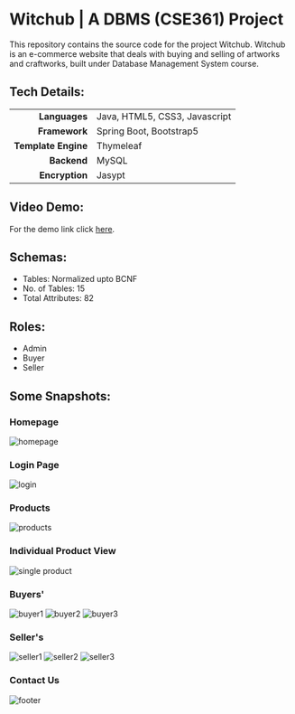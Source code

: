 # Witchub | A DBMS (CSE361) Project

This repository contains the source code for the project Witchub. Witchub is an e-commerce website that deals with buying and selling of artworks and craftworks, built under Database Management System course.

## Tech Details:

|||
| --: | -- |
| **Languages** | Java, HTML5, CSS3, Javascript |
| **Framework** | Spring Boot, Bootstrap5 |
| **Template Engine** | Thymeleaf |
| **Backend** | MySQL |
| **Encryption** | Jasypt |

## Video Demo:
For the demo link click [here](https://drive.google.com/file/d/1I2cWdr9AZu_RsGuS8x9NGe45jJxr6Rdg/view?usp=sharing).

## Schemas:
- Tables: Normalized upto BCNF
- No. of Tables: 15
- Total Attributes: 82

## Roles:
- Admin
- Buyer
- Seller

## Some Snapshots:

### Homepage
![homepage](src/main/resources/static/assets/readme/1.png)

### Login Page
![login](src/main/resources/static/assets/readme/2.png)

### Products
![products](src/main/resources/static/assets/readme/3.png)

### Individual Product View
![single product](src/main/resources/static/assets/readme/4.png)

### Buyers'
![buyer1](src/main/resources/static/assets/readme/5.png)
![buyer2](src/main/resources/static/assets/readme/6.png)
![buyer3](src/main/resources/static/assets/readme/7.png)

### Seller's
![seller1](src/main/resources/static/assets/readme/8.png)
![seller2](src/main/resources/static/assets/readme/9.png)
![seller3](src/main/resources/static/assets/readme/10.png)

### Contact Us
![footer](src/main/resources/static/assets/readme/11.png)
